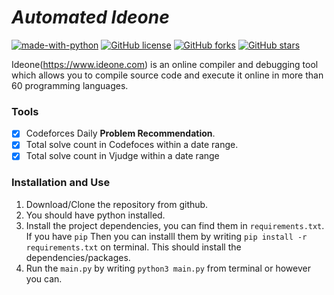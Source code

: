 # *Automated Ideone*

[![made-with-python](https://img.shields.io/badge/Made%20with-Python-1f425f.svg)](https://www.python.org/)
[![GitHub license](https://img.shields.io/github/license/ShouravAhmed/automated-ideone.svg)](https://github.com/ShouravAhmed/automated-ideone/blob/main/LICENSE)
[![GitHub forks](https://img.shields.io/github/forks/ShouravAhmed/automated-ideone.svg?style=social&label=Fork)](https://github.com/ShouravAhmed/automated-ideone)
[![GitHub stars](https://img.shields.io/github/stars/ShouravAhmed/automated-ideone.svg?style=social&label=Stars)](https://github.com/ShouravAhmed/automated-ideone)

Ideone(https://www.ideone.com) is an online compiler and debugging tool which allows you to compile source code and execute it online in more than 60 programming languages.

### Tools

* [x] Codeforces Daily **Problem Recommendation**.
* [x] Total solve count in Codefoces within a date range.
* [x] Total solve count in Vjudge within a date range

### Installation and Use

1. Download/Clone the repository from github.
2. You should have python installed.
3. Install the project dependencies, you can find them in ```requirements.txt```. If you have ```pip``` Then you can installl them by writing ```pip install -r requirements.txt``` on terminal. This should install the dependencies/packages.
4. Run the ```main.py``` by writing ```python3 main.py``` from terminal or however you can.

